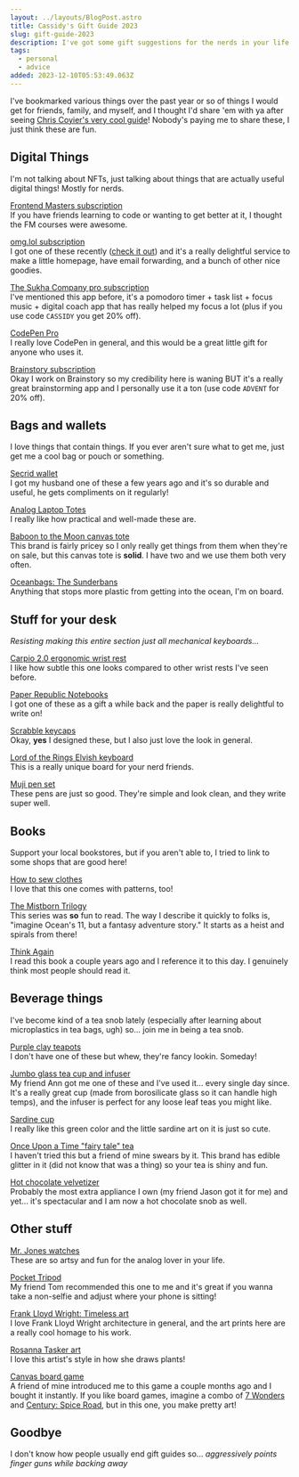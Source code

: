 ```yaml
---
layout: ../layouts/BlogPost.astro
title: Cassidy's Gift Guide 2023
slug: gift-guide-2023
description: I've got some gift suggestions for the nerds in your life!
tags:
  - personal
  - advice
added: 2023-12-10T05:53:49.063Z
---
```


I've bookmarked various things over the past year or so of things I would get for friends, family, and myself, and I thought I'd share 'em with ya after seeing [Chris Coyier's very cool guide](https://chriscoyier.net/2023/12/06/gift-guide-2023/)! Nobody's paying me to share these, I just think these are fun.

## Digital Things

I'm not talking about NFTs, just talking about things that are actually useful digital things! Mostly for nerds.

[Frontend Masters subscription](https://frontendmasters.com/)\
If you have friends learning to code or wanting to get better at it, I thought the FM courses were awesome.

[omg.lol subscription](https://omg.lol/)\
I got one of these recently ([check it out](https://cassidoo.omg.lol/)) and it's a really delightful service to make a little homepage, have email forwarding, and a bunch of other nice goodies.

[The Sukha Company pro subscription](https://www.thesukha.co/)\
I've mentioned this app before, it's a pomodoro timer + task list + focus music + digital coach app that has really helped my focus a lot (plus if you use code `CASSIDY` you get 20% off).

[CodePen Pro](https://codepen.io/features/pro)\
I really love CodePen in general, and this would be a great little gift for anyone who uses it.

[Brainstory subscription](https://www.brainstory.ai/)\
Okay I work on Brainstory so my credibility here is waning BUT it's a really great brainstorming app and I personally use it a ton (use code `ADVENT` for 20% off).

## Bags and wallets

I love things that contain things. If you ever aren't sure what to get me, just get me a cool bag or pouch or something.

[Secrid wallet](https://secrid.com/)\
I got my husband one of these a few years ago and it's so durable and useful, he gets compliments on it regularly!

[Analog Laptop Totes](https://analogcompany.co/en-us/collections/analog-laptop-tote)\
I really like how practical and well-made these are.

[Baboon to the Moon canvas tote](https://baboontothemoon.com/products/mega-canvas-tote?variant=39698386485319&sale=true)\
This brand is fairly pricey so I only really get things from them when they're on sale, but this canvas tote is **solid**. I have two and we use them both very often.

[Oceanbags: The Sunderbans](https://oceanbags.com/collections/all/products/the-sunderbans?variant=45432422072622)\
Anything that stops more plastic from getting into the ocean, I'm on board.

## Stuff for your desk

_Resisting making this entire section just all mechanical keyboards..._

[Carpio 2.0 ergonomic wrist rest](https://deltahub.io/products/carpio-ergonomic-wrist-rest)\
I like how subtle this one looks compared to other wrist rests I've seen before.

[Paper Republic Notebooks](https://www.paper-republic.com/en-us/collections/paper)\
I got one of these as a gift a while back and the paper is really delightful to write on!

[Scrabble keycaps](https://www.clackeys.com/scrabble)\
Okay, **yes** I designed these, but I also just love the look in general.

[Lord of the Rings Elvish keyboard](https://drop.com/buy/drop-the-lord-of-the-rings-elvish-keyboard?utm_source=linkshare&referer=EEA27B)\
This is a really unique board for your nerd friends.

[Muji pen set](https://www.muji.us/collections/pens/products/smooth-gel-ink-knock-type-ballpoint-pen-0-5mm-10-pieces-set-9a63)\
These pens are just so good. They're simple and look clean, and they write super well.

## Books

Support your local bookstores, but if you aren't able to, I tried to link to some shops that are good here!

[How to sew clothes](https://allwellworkshop.com/how-to-sew-clothes)\
I love that this one comes with patterns, too!

[The Mistborn Trilogy](https://www.abebooks.com/9781473213692/Mistborn-Trilogy-Final-Empire-Ascension-147321369X/plp)\
This series was **so** fun to read. The way I describe it quickly to folks is, "imagine Ocean's 11, but a fantasy adventure story." It starts as a heist and spirals from there!

[Think Again](https://adamgrant.net/book/think-again/)\
I read this book a couple years ago and I reference it to this day. I genuinely think most people should read it.

## Beverage things

I've become kind of a tea snob lately (especially after learning about microplastics in tea bags, ugh) so... join me in being a tea snob.

[Purple clay teapots](https://zishacraftsman.com/collections/all)\
I don't have one of these but whew, they're fancy lookin. Someday!

[Jumbo glass tea cup and infuser](https://www.adagio.com/teaware/jumbo_cup_and_infuser.html)\
My friend Ann got me one of these and I've used it... every single day since. It's a really great cup (made from borosilicate glass so it can handle high temps), and the infuser is perfect for any loose leaf teas you might like.

[Sardine cup](https://shop.visitlisboa.com/products/cup-2)\
I really like this green color and the little sardine art on it is just so cute.

[Once Upon a Time "fairy tale" tea](https://gildedcoach.com/products/once-upon-a-time)\
I haven't tried this but a friend of mine swears by it. This brand has edible glitter in it (did not know that was a thing) so your tea is shiny and fun.

[Hot chocolate velvetizer](https://us.hotelchocolat.com/collections/velvetiser-hot-chocolate-maker)\
Probably the most extra appliance I own (my friend Jason got it for me) and yet... it's spectacular and I am now a hot chocolate snob as well.

## Other stuff

[Mr. Jones watches](https://us.mrjoneswatches.com/)\
These are so artsy and fun for the analog lover in your life.

[Pocket Tripod](https://pocket-tripod.com/)\
My friend Tom recommended this one to me and it's great if you wanna take a non-selfie and adjust where your phone is sitting!

[Frank Lloyd Wright: Timeless art](https://spoke-art.com/collections/frank-lloyd-wright-timeless)\
I love Frank Lloyd Wright architecture in general, and the art prints here are a really cool homage to his work.

[Rosanna Tasker art](https://www.rosannatasker.com/shop/giclee-prints)\
I love this artist's style in how she draws plants!

[Canvas board game](https://boardgamegeek.com/boardgame/290236/canvas)\
A friend of mine introduced me to this game a couple months ago and I bought it instantly. If you like board games, imagine a combo of [7 Wonders](https://boardgamegeek.com/boardgame/68448/7-wonders) and [Century: Spice Road](https://boardgamegeek.com/boardgame/209685/century-spice-road), but in this one, you make pretty art!

## Goodbye

I don't know how people usually end gift guides so... _aggressively points finger guns while backing away_
